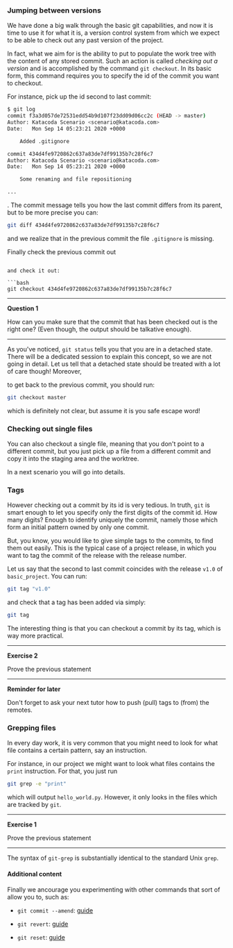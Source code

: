 ### Jumping between versions

We have done a big walk through the basic git capabilities, and now it is time to use it for what it is, a version control system
from which we expect to be able to check out any past version of the project.

In fact, what we aim for is the ability to put to populate the work tree with the content of any stored commit.
Such an action is called _checking out a version_ and is accomplished by the command ``git checkout``. In its basic form, 
this command requires you to specify the id of the commit you want to checkout.

For instance, pick up the id second to last commit:

```bash
$ git log
commit f3a3d057de72531edd54b9d107f23dd09d06cc2c (HEAD -> master)
Author: Katacoda Scenario <scenario@katacoda.com>
Date:   Mon Sep 14 05:23:21 2020 +0000

    Added .gitignore

commit 434d4fe9720862c637a83de7df99135b7c28f6c7
Author: Katacoda Scenario <scenario@katacoda.com>
Date:   Mon Sep 14 05:23:21 2020 +0000

    Some renaming and file repositioning

...
```

. The commit message tells you how the last commit differs from its parent, but to be more precise you can:

```bash
git diff 434d4fe9720862c637a83de7df99135b7c28f6c7
```

and we realize that in the previous commit the file `.gitignore` is missing.


Finally check the previous commit out
```

and check it out:

```bash
git checkout 434d4fe9720862c637a83de7df99135b7c28f6c7
```

___

__Question 1__

How can you make sure that the commit that has been checked out is the right one? (Even though, the output should be talkative enough).
___

As you've noticed, ``git status`` tells you that you are in a detached state. There will be a dedicated session to explain this concept,
 so we are not going in detail. Let us tell that a detached state should be treated with a lot of care though! Moreover, 
 
 to get back to the previous commit, you should run:
 
 ```bash
git checkout master
```

which is definitely not clear, but assume it is you safe escape word!

### Checking out single files

You can also checkout a single file, meaning that you don't point to a different commit, but you just pick up a file from a different commit
 and copy it into the staging area and the worktree.

In a next scenario you will go into details.

### Tags
However checking out a commit by its id is very tedious. In truth, `git` is smart enough to let you specify only the first
 digits of the commit id. How many digits? Enough to identify uniquely the commit, namely those which form an initial pattern owned by only one
 commit.
 
But, you know, you would like to give simple tags to the commits, to find them out easily. This is the typical case of a project release,
in which you want to tag the commit of the release with the release number.

Let us say that the second to last commit coincides with the release ``v1.0`` of `basic_project`. You can run:

```bash
git tag "v1.0"
```

and check that a tag has been added via simply:

```bash
git tag 
```

The interesting thing is that you can checkout a commit by its tag, which is way more practical.

___

__Exercise 2__

Prove the previous statement
___

__Reminder for later__ 

Don't forget to ask your next tutor how to push (pull) tags to (from) the remotes.

### Grepping files

In every day work, it is very common that you might need to look for what file contains a certain pattern, say an instruction.

For instance, in our project we might want to look what files contains the `print` instruction. For that, you just run

```bash
git grep -e "print"
```

which will output `hello_world.py`. However, it only looks in the files which are tracked by `git`. 

___

__Exercise 1__

Prove the previous statement
___

The syntax of `git-grep` is substantially identical to the standard Unix `grep`.



#### Additional content

Finally we ancourage you experimenting with other commands that sort of allow you to, such as:

- ``git commit --amend``: [guide](https://git-scm.com/book/en/v2/Git-Tools-Rewriting-History#_git_amend)

- ``git revert``: [guide](https://www.atlassian.com/git/tutorials/undoing-changes/git-revert)

- ``git reset``: [guide](https://git-scm.com/book/en/v2/Git-Tools-Reset-Demystified)

